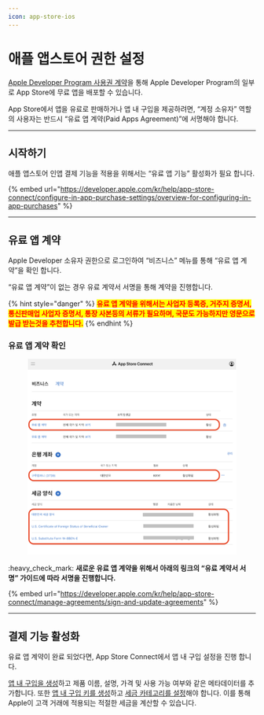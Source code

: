```yaml
---
icon: app-store-ios
---
```


# 애플 앱스토어 권한 설정

[Apple Developer Program 사용권 계약](https://developer.apple.com/kr/terms/)을 통해 Apple Developer Program의 일부로 App Store에 무료 앱을 배포할 수 있습니다.

App Store에서 앱을 유료로 판매하거나 앱 내 구입을 제공하려면, “계정 소유자” 역할의 사용자는 반드시 “유료 앱 계약(Paid Apps Agreement)”에 서명해야 합니다.

***

## 시작하기

애플 앱스토어 인앱 결제 기능을 적용을 위해서는 “유료 앱 기능” 활성화가 필요 합니다.

{% embed url="https://developer.apple.com/kr/help/app-store-connect/configure-in-app-purchase-settings/overview-for-configuring-in-app-purchases" %}

***

## 유료 앱 계약

Apple Developer 소유자 권한으로 로그인하여 “비즈니스” 메뉴를 통해 “유료 앱 계약”을 확인 합니다.

“유료 앱 계약”이 없는 경우 유료 계약서 서명을 통해 계약을 진행합니다.

{% hint style="danger" %}
<mark style="color:red;">**유료 앱 계약을 위해서는 사업자 등록증, 거주지 증명서, 통신판매업 사업자 증명서, 통장 사본등의 서류가 필요하며, 국문도 가능하지만 영문으로 발급 받는것을 추천합니다.**</mark>
{% endhint %}

### 유료 앱 계약 확인

<figure><img src="../../../.gitbook/assets/apple_store_setup_01.png" alt=""><figcaption></figcaption></figure>

:heavy\_check\_mark: **새로운 유료 앱 계약을 위해서 아래의 링크의 “유료 계약서 서명” 가이드에 따라 서명을 진행합니다.**

{% embed url="https://developer.apple.com/kr/help/app-store-connect/manage-agreements/sign-and-update-agreements" %}

***

## 결제 기능 활성화

유료 앱 계약이 완료 되었다면, App Store Connect에서 앱 내 구입 설정을 진행 합니다.

[앱 내 구입을 생성](https://developer.apple.com/kr/help/app-store-connect/manage-consumable-and-non-consumable-in-app-purchases/create-in-app-purchases)하고 제품 이름, 설명, 가격 및 사용 가능 여부와 같은 메타데이터를 추가합니다. 또한 [앱 내 구입 키를 생성](https://developer.apple.com/kr/help/app-store-connect/configure-in-app-purchase-settings/generate-keys-for-in-app-purchases)하고 [세금 카테고리를 설정](https://developer.apple.com/kr/help/app-store-connect/configure-in-app-purchase-settings/set-a-tax-category-for-in-app-purchases)해야 합니다. 이를 통해 Apple이 고객 거래에 적용되는 적절한 세금을 계산할 수 있습니다.
